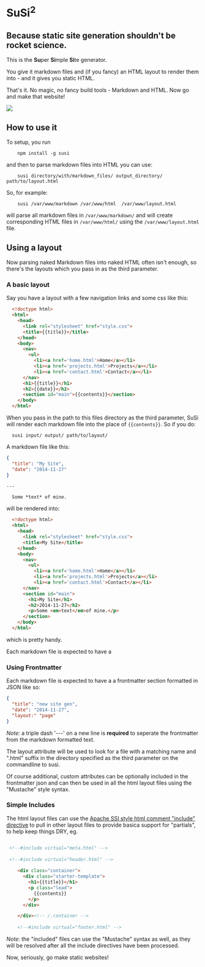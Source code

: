 # SuSi<sup>2</sup>
## Because static site generation shouldn't be rocket science.


This is the **Su**&#8203;per **Si**&#8203;mple **Si**&#8203;te generator.

You give it markdown files and (if you fancy) an HTML layout to render them into - and it gives you static HTML.

That's it.
No magic, no fancy build tools - Markdown and HTML. Now go and make that website!

![](https://googledrive.com/host/0B9MEoZDi5-peRTF3WE0tQmhIT0U/SuSi.gif)

## How to use it

To setup, you run

```shell
    npm install -g susi
```

and then to parse markdown files into HTML you can use:

```shell
    susi directory/with/markdown_files/ output_directory/ path/to/layout.html
```

So, for example:

```shell
    susi /var/www/markdown /var/www/html  /var/www/layout.html
```

will parse all markdown files in `/var/www/markdown/` and will create corresponding HTML files in `/var/www/html/` using the `/var/www/layout.html` file.

## Using a layout

Now parsing naked Markdown files into naked HTML often isn't enough, so there's the layouts which you pass in as the third parameter.

### A basic layout
Say you have a layout with a few navigation links and some css like this:

```html
  <!doctype html>
  <html>
    <head>
      <link rel="stylesheet" href="style.css">
      <title>{{title}}</title>
    </head>
    <body>
      <nav>
        <ul>
          <li><a href='home.html'>Home</a></li>
          <li><a href='projects.html'>Projects</a></li>
          <li><a href='contact.html'>Contact</a></li>
      </nav>
      <h1>{{title}}</h1>
      <h2>{{date}}</h2>
      <section id="main">{{contents}}</section>
    </body>
  </html>
```

When you pass in the path to this files directory as the third parameter, SuSi will render each markdown file into the place of ``{{contents}}``.
So if you do:

```shell
  susi input/ output/ path/to/layout/
```

A markdown file like this:
```json
{
  "title": "My Site",
  "date": "2014-11-27"
}
```
`---`
```markdown
  Some *text* of mine.
```

will be rendered into:

```html
  <!doctype html>
  <html>
    <head>
      <link rel="stylesheet" href="style.css">
      <title>My Site</title>
    </head>
    <body>
      <nav>
        <ul>
          <li><a href='home.html'>Home</a></li>
          <li><a href='projects.html'>Projects</a></li>
          <li><a href='contact.html'>Contact</a></li>
      </nav>
      <section id="main">
        <h1>My Site</h1>
        <h2>2014-11-27</h2>
        <p>Some <em>text</em>of mine.</p>
      </section>
    </body>
  </html>
```

which is pretty handy.

Each markdown file is expected to have a 

### Using Frontmatter

Each markdown file is expected to have a a frontmatter section formatted in JSON like so:
```json
{
  "title": "new site gen",
  "date": "2014-11-27",
  "layout:" "page"
}
```

*Note:* a triple dash '---' on a new line is **required** to seperate the frontmatter from the markdown formatted text.

The layout attribute will be used to look for a file with a matching name and ".html" suffix in the directory
specified as the third parameter on the commandline to susi.

Of course additional, custom attributes can be optionally included in the frontmatter json and can then be used 
in all the html layout files using the "Mustache" style syntax.

### Simple Includes

The html layout files can use the [Apache SSI style html comment "include" directive](http://httpd.apache.org/docs/2.2/mod/mod_include.html#element.include)
to pull in other layout files to provide basica support for "partials", to help keep things DRY, eg.

```html

 <!--#include virtual="meta.html" -->
 
 <!--#include virtual="header.html" -->
 
    <div class="container">
      <div class="starter-template">
        <h1>{{title}}</h1>
        <p class="lead">
          {{contents}}
        </p>
      </div>

    </div><!-- /.container -->
    
    <!--#include virtual="footer.html" -->
```

*Note:* the "included" files can use the "Mustache" syntax as well, as they will be resolved after all the include directives
have been processed.

Now, seriously, go make static websites!
